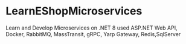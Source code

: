 # LearnEShopMicroservices
Learn and Develop Microservices on .NET 8 used ASP.NET Web API, Docker, RabbitMQ, MassTransit, gRPC, Yarp Gateway, Redis,SqlServer
